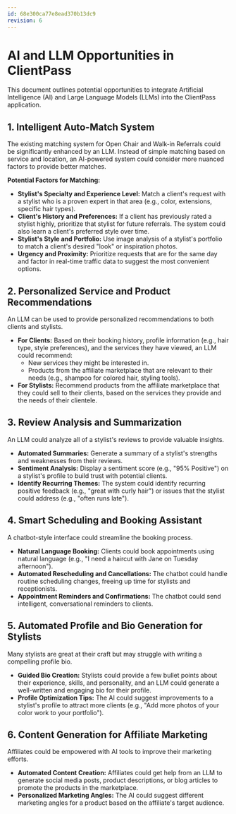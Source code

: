 ```yaml
---
id: 68e300ca77e8ead370b13dc9
revision: 6
---
```


# AI and LLM Opportunities in ClientPass

This document outlines potential opportunities to integrate Artificial Intelligence (AI) and Large Language Models (LLMs) into the ClientPass application.

## 1. Intelligent Auto-Match System

The existing matching system for Open Chair and Walk-in Referrals could be significantly enhanced by an LLM. Instead of simple matching based on service and location, an AI-powered system could consider more nuanced factors to provide better matches.

**Potential Factors for Matching:**
- **Stylist's Specialty and Experience Level:** Match a client's request with a stylist who is a proven expert in that area (e.g., color, extensions, specific hair types).
- **Client's History and Preferences:** If a client has previously rated a stylist highly, prioritize that stylist for future referrals. The system could also learn a client's preferred style over time.
- **Stylist's Style and Portfolio:** Use image analysis of a stylist's portfolio to match a client's desired "look" or inspiration photos.
- **Urgency and Proximity:** Prioritize requests that are for the same day and factor in real-time traffic data to suggest the most convenient options.

## 2. Personalized Service and Product Recommendations

An LLM can be used to provide personalized recommendations to both clients and stylists.

- **For Clients:** Based on their booking history, profile information (e.g., hair type, style preferences), and the services they have viewed, an LLM could recommend:
    - New services they might be interested in.
    - Products from the affiliate marketplace that are relevant to their needs (e.g., shampoo for colored hair, styling tools).
- **For Stylists:** Recommend products from the affiliate marketplace that they could sell to their clients, based on the services they provide and the needs of their clientele.

## 3. Review Analysis and Summarization

An LLM could analyze all of a stylist's reviews to provide valuable insights.

- **Automated Summaries:** Generate a summary of a stylist's strengths and weaknesses from their reviews.
- **Sentiment Analysis:** Display a sentiment score (e.g., "95% Positive") on a stylist's profile to build trust with potential clients.
- **Identify Recurring Themes:** The system could identify recurring positive feedback (e.g., "great with curly hair") or issues that the stylist could address (e.g., "often runs late").

## 4. Smart Scheduling and Booking Assistant

A chatbot-style interface could streamline the booking process.

- **Natural Language Booking:** Clients could book appointments using natural language (e.g., "I need a haircut with Jane on Tuesday afternoon").
- **Automated Rescheduling and Cancellations:** The chatbot could handle routine scheduling changes, freeing up time for stylists and receptionists.
- **Appointment Reminders and Confirmations:** The chatbot could send intelligent, conversational reminders to clients.

## 5. Automated Profile and Bio Generation for Stylists

Many stylists are great at their craft but may struggle with writing a compelling profile bio.

- **Guided Bio Creation:** Stylists could provide a few bullet points about their experience, skills, and personality, and an LLM could generate a well-written and engaging bio for their profile.
- **Profile Optimization Tips:** The AI could suggest improvements to a stylist's profile to attract more clients (e.g., "Add more photos of your color work to your portfolio").

## 6. Content Generation for Affiliate Marketing

Affiliates could be empowered with AI tools to improve their marketing efforts.

- **Automated Content Creation:** Affiliates could get help from an LLM to generate social media posts, product descriptions, or blog articles to promote the products in the marketplace.
- **Personalized Marketing Angles:** The AI could suggest different marketing angles for a product based on the affiliate's target audience.
